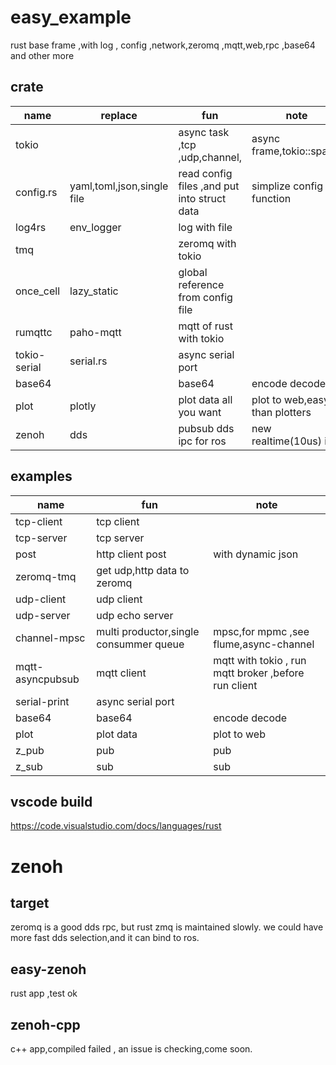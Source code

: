 # easy_example

rust base frame ,with log , config ,network,zeromq ,mqtt,web,rpc ,base64 and other more

## crate

|name|replace|fun|note|
|-|-|-|-|
|tokio||async task ,tcp ,udp,channel,|async frame,tokio::spawn|
|config.rs|yaml,toml,json,single file|read config files ,and put into struct data|simplize config function|
|log4rs|env_logger|log with file||
|tmq||zeromq with tokio||
|once_cell|lazy_static|global reference from config file||
|rumqttc|paho-mqtt|mqtt of rust with tokio||
|tokio-serial|serial.rs|async serial port||
|base64||base64|encode decode|
|plot|plotly|plot data all you want|plot to web,easy than plotters|
|zenoh|dds|pubsub dds ipc for ros |new realtime(10us) ipc |
## examples

|name|fun|note|
|-|-|-|
|tcp-client|tcp client||
|tcp-server|tcp server||
|post|http client post|with dynamic json|
|zeromq-tmq|get udp,http data to zeromq|  |
|udp-client|udp client||
|udp-server|udp echo server||
|channel-mpsc|multi productor,single consummer queue|mpsc,for mpmc ,see flume,async-channel|
|mqtt-asyncpubsub|mqtt client|mqtt with tokio , run mqtt broker ,before run client |
|serial-print|async serial port||
|base64|base64|encode decode|
|plot|plot data|plot to web |
|z_pub|pub|pub|
|z_sub|sub|sub|
## vscode build

https://code.visualstudio.com/docs/languages/rust



# zenoh

## target

zeromq is a good dds rpc, but rust zmq is maintained slowly.
we could have more fast dds selection,and it can bind to ros.

## easy-zenoh

rust app ,test ok

## zenoh-cpp 

c++ app,compiled failed , an issue is checking,come soon.
